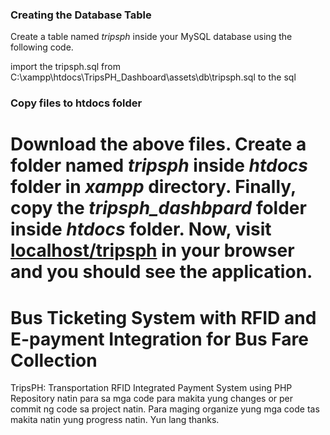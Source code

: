 
### ****Creating the Database Table****

Create a table named *tripsph* inside your MySQL database using the following code.

import the tripsph.sql from C:\xampp\htdocs\TripsPH_Dashboard\assets\db\tripsph.sql to the sql

### ****Copy files to htdocs folder****

Download the above files. Create a folder named *tripsph* inside *htdocs* folder in *xampp* directory. Finally, copy the *tripsph_dashbpard* folder inside *htdocs* folder. Now, visit [localhost/tripsph](http://localhost/tripsph_dashboard) in your browser and you should see the application.
=======
# Bus Ticketing System with RFID and E-payment Integration for Bus Fare Collection
TripsPH: Transportation RFID Integrated Payment System using PHP
Repository natin para sa mga code para makita yung changes or per commit ng code sa project natin. Para 
maging organize yung mga code tas makita natin yung progress natin. Yun lang thanks.
